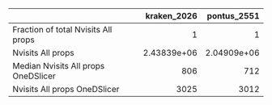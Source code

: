 |                                     |    kraken_2026 |    pontus_2551 |
|:------------------------------------|---------------:|---------------:|
| Fraction of total Nvisits All props |    1           |    1           |
| Nvisits All props                   |    2.43839e+06 |    2.04909e+06 |
| Median Nvisits All props OneDSlicer |  806           |  712           |
| Nvisits All props OneDSlicer        | 3025           | 3012           |
